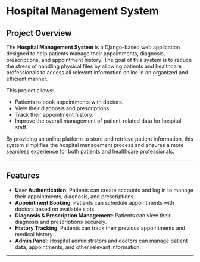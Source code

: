 # Hospital Management System

## Project Overview

The **Hospital Management System** is a Django-based web application designed to help patients manage their appointments, diagnosis, prescriptions, and appointment history. The goal of this system is to reduce the stress of handling physical files by allowing patients and healthcare professionals to access all relevant information online in an organized and efficient manner.

This project allows:
- Patients to book appointments with doctors.
- View their diagnosis and prescriptions.
- Track their appointment history.
- Improve the overall management of patient-related data for hospital staff.

By providing an online platform to store and retrieve patient information, this system simplifies the hospital management process and ensures a more seamless experience for both patients and healthcare professionals.

---

## Features

- **User Authentication**: Patients can create accounts and log in to manage their appointments, diagnosis, and prescriptions.
- **Appointment Booking**: Patients can schedule appointments with doctors based on available slots.
- **Diagnosis & Prescription Management**: Patients can view their diagnosis and prescriptions securely.
- **History Tracking**: Patients can track their previous appointments and medical history.
- **Admin Panel**: Hospital administrators and doctors can manage patient data, appointments, and other relevant information.

---
